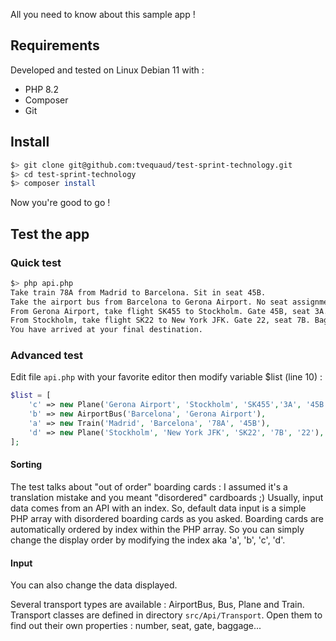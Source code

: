 All you need to know about this sample app !

## Requirements
Developed and tested on Linux Debian 11 with :
- PHP 8.2<br />
- Composer
- Git

## Install
```bash
$> git clone git@github.com:tvequaud/test-sprint-technology.git
$> cd test-sprint-technology
$> composer install
```
Now you're good to go !

## Test the app

### Quick test
 ```bash
 $> php api.php
Take train 78A from Madrid to Barcelona. Sit in seat 45B.
Take the airport bus from Barcelona to Gerona Airport. No seat assignment.
From Gerona Airport, take flight SK455 to Stockholm. Gate 45B, seat 3A. Baggage drop at ticket counter 344.
From Stockholm, take flight SK22 to New York JFK. Gate 22, seat 7B. Baggage will we automatically transferred from your last leg.
You have arrived at your final destination.
```

### Advanced test
Edit file `api.php` with your favorite editor then modify variable $list (line 10) : 
```php
$list = [
    'c' => new Plane('Gerona Airport', 'Stockholm', 'SK455','3A', '45B', '344'),
    'b' => new AirportBus('Barcelona', 'Gerona Airport'),
    'a' => new Train('Madrid', 'Barcelona', '78A', '45B'),
    'd' => new Plane('Stockholm', 'New York JFK', 'SK22', '7B', '22'),
];
```

#### Sorting
The test talks about "out of order" boarding cards : I assumed it's a translation mistake and you meant "disordered" cardboards ;)
Usually, input data comes from an API with an index. So, default data input is a simple PHP array with disordered boarding cards as you asked. Boarding cards are automatically ordered by index within the PHP array. So you can simply change the display order by modifying the index aka 'a', 'b', 'c', 'd'.

#### Input
You can also change the data displayed.

Several transport types are available : AirportBus, Bus, Plane and Train.
Transport classes are defined in directory `src/Api/Transport`. Open them to find out their own properties : number, seat, gate, baggage...
